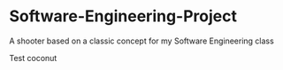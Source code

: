 # Software-Engineering-Project
A shooter based on a classic concept for my Software Engineering class

Test coconut